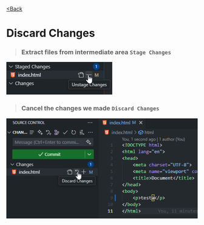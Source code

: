 [<Back](/readme_en.md)

# Discard Changes

>### Extract files from intermediate area `Stage Changes`

![](/assets/6%20Откатить%20изменения/убрать%20из%20промежуточной%20зоны.png)

>### Cancel the changes we made `Discard Changes`

![](/assets/6%20Откатить%20изменения/откатить%20изменения.png)